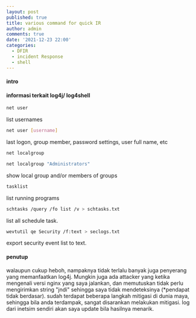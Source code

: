 ```yaml
---
layout: post
published: true
title: various command for quick IR
author: admin
comments: true
date: '2021-12-23 22:00'
categories:
  - DFIR
  - incident Response
  - shell
---
```

#### intro


<!--more-->
#### informasi terkait log4j/ log4shell
```bash
net user
```
list usernames

```bash
net user [username]
```
last logon, group member, password settings, user full name, etc

```bash
net localgroup
```
```bash
net localgroup "Administrators"
```
show local group and/or members of groups

```bash
tasklist
```

list running programs

```bash
schtasks /query /fo list /v > schtasks.txt
```
list all schedule task.

```bash
wevtutil qe Security /f:text > seclogs.txt
```
export security event list to text.

#### penutup
walaupun cukup heboh, nampaknya tidak terlalu banyak juga penyerang yang memanfaatkan log4j. Mungkin juga ada attacker yang ketika mengenali versi nginx yang saya jalankan, dan memutuskan tidak perlu mengirimkan string "jndi" sehingga saya tidak mendeteksinya (*pendapat tidak berdasar).
sudah terdapat beberapa langkah mitigasi di dunia maya, sehingga bila anda terdampak, sangat disarankan melakukan mitigasi.
log dari inetsim sendiri akan saya update bila hasilnya menarik.
